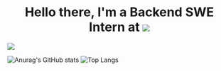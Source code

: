 <div align="center"><h1 padding-bottom="2rem">Hello there, I'm a Backend SWE Intern at <a href=""><img src="https://cdn.comparably.com/26860242/l/72913_logo_quickbase.png"/></a></h1></div>

![](https://komarev.com/ghpvc/?username=asynchroza)

![Anurag's GitHub stats](https://github-readme-stats.vercel.app/api?username=asynchroza&count_private=true&theme=radical)
![Top Langs](https://github-readme-stats.vercel.app/api/top-langs/?username=asynchroza&theme=radical&layout=compact&hide=css,html)




